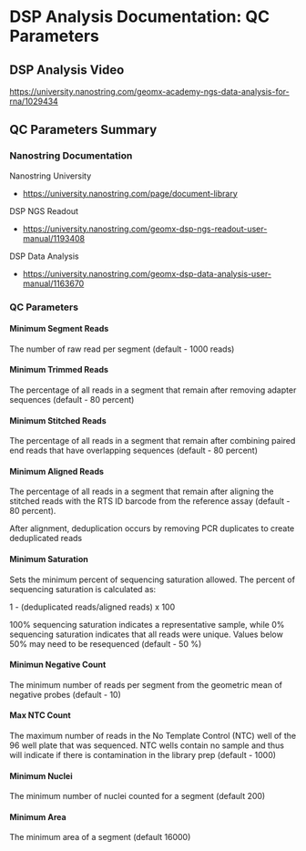 # DSP Analysis Documentation: QC Parameters

## DSP Analysis Video

https://university.nanostring.com/geomx-academy-ngs-data-analysis-for-rna/1029434


## QC Parameters Summary

### Nanostring Documentation

Nanostring University
- https://university.nanostring.com/page/document-library

DSP NGS Readout
- https://university.nanostring.com/geomx-dsp-ngs-readout-user-manual/1193408

DSP Data Analysis
- https://university.nanostring.com/geomx-dsp-data-analysis-user-manual/1163670




### QC Parameters
 
#### Minimum Segment Reads

The number of raw read per segment (default - 1000 reads)

#### Minimum Trimmed Reads

The percentage of all reads in a segment that remain after removing adapter sequences (default - 80 percent)

#### Minimum Stitched Reads

The percentage of all reads in a segment that remain after combining paired end reads that have overlapping sequences (default - 80 percent)

#### Minimum Aligned Reads

The percentage of all reads in a segment that remain after aligning the stitched reads with the RTS ID barcode from the reference assay (default - 80 percent). 

After alignment, deduplication occurs by removing PCR duplicates to create deduplicated reads 

#### Minimum Saturation

Sets the minimum percent of sequencing saturation allowed. The percent of sequencing saturation is calculated as: 

1 - (deduplicated reads/aligned reads) x 100

100% sequencing saturation indicates a representative sample, while 0% sequencing saturation indicates that all reads were
unique. Values below 50% may need to be resequenced (default - 50 %)

#### Minimun Negative Count

The minimum number of reads per segment from the geometric mean of negative probes (default - 10)

#### Max NTC Count

The maximum number of reads in the No Template Control (NTC) well of the 96 well plate that was sequenced. NTC wells contain no sample and thus will indicate if there is contamination in the library prep (default - 1000)

#### Minimum Nuclei

The minimum number of nuclei counted for a segment (default 200)

#### Minimum Area

The minimum area of a segment (default 16000)





